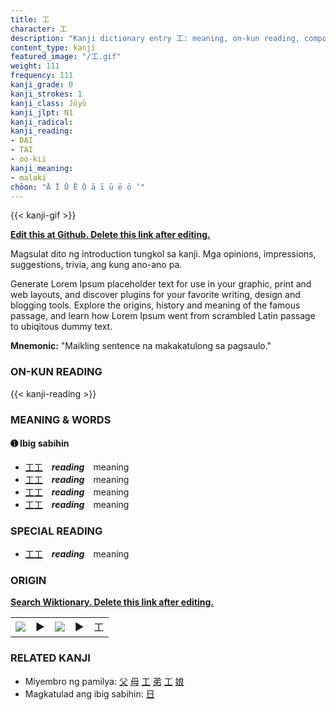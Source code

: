 ```yaml
---
title: 工
character: 工
description: "Kanji dictionary entry 工: meaning, on-kun reading, compounds, origin, related kanji"
content_type: kanji
featured_image: "/工.gif"
weight: 111
frequency: 111
kanji_grade: 0
kanji_strokes: 1
kanji_class: Jōyō
kanji_jlpt: N1
kanji_radical: 
kanji_reading: 
- DAI
- TAI
- oo-kii
kanji_meaning:
- malaki
chōon: "Ā Ī Ū Ē Ō ā ī ū ē ō ’"
---
```

[//]: # (Don't edit the line below. Kanji animated GIF code is automatically generated.)
{{< kanji-gif >}}

[//]: # (Edit below this line.)

**[Edit this at Github. Delete this link after editing.](https://github.com/tim0g/tim/tree/main/content/kanji/工/index.md)**

Magsulat dito ng introduction tungkol sa kanji. Mga opinions, impressions, suggestions, trivia, ang kung ano-ano pa.

Generate Lorem Ipsum placeholder text for use in your graphic, print and web layouts, and discover plugins for your favorite writing, design and blogging tools. Explore the origins, history and meaning of the famous passage, and learn how Lorem Ipsum went from scrambled Latin passage to ubiqitous dummy text.
 
**Mnemonic:** "Maikling sentence na makakatulong sa pagsaulo."

### ON-KUN READING

[//]: # (Don't edit the line below. ON-KUN READING code is automatically generated.)
{{< kanji-reading >}}

### MEANING & WORDS

#### ➊ **Ibig sabihin**
  - [工](../工)[工](../工)　***reading***　meaning
  - [工](../工)[工](../工)　***reading***　meaning
  - [工](../工)[工](../工)　***reading***　meaning
  - [工](../工)[工](../工)　***reading***　meaning

### SPECIAL READING
  - [工](../工)[工](../工)　***reading***　meaning

### ORIGIN

**[Search Wiktionary. Delete this link after editing.](https://wiktionary.org/wiki/工)**
<table class="kanji-table"><tr><td>
<img src="60px-工-bronze.svg.png">
</td><td>▶</td><td>
<img src="60px-工-oracle.svg.png">
</td><td>▶</td>
<td class="kanji-origin">工</td>
</tr></table>

### RELATED KANJI
- Miyembro ng pamilya: [父](../父) [母](../母) [工](../工) [弟](../弟) [工](../工) [娘](../娘)
- Magkatulad ang ibig sabihin: [日](../日)
